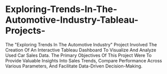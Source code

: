 # Exploring-Trends-In-The-Automotive-Industry-Tableau-Projects-
The "Exploring Trends In The Automotive Industry" Project Involved The Creation Of An Interactive Tableau Dashboard To Visualize And Analyze Used Car Sales Data. The Primary Objectives Of This Project Were To Provide Valuable Insights Into Sales Trends, Compare Performance Across Various Parameters, And Facilitate Data-Driven Decision-Making.
